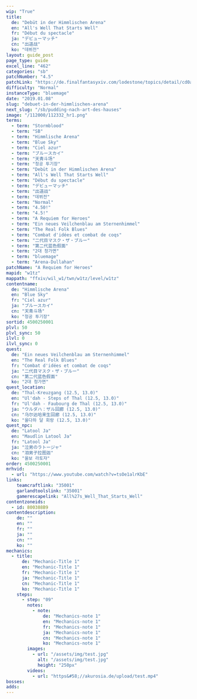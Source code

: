 ```yaml
---
wip: "True"
title:
  de: "Debüt in der Himmlischen Arena"
  en: "All's Well That Starts Well"
  fr: "Début du spectacle"
  ja: "デビューマッチ"
  cn: "出道战"
  ko: "데뷔전"
layout: guide_post
page_type: guide
excel_line: "462"
categories: "sb"
patchNumber: "4.5"
patchLink: "https://de.finalfantasyxiv.com/lodestone/topics/detail/cd0ae478a92f70d66b84cf28709b22a91ab401fc"
difficulty: "Normal"
instanceType: "bluemage"
date: "2019.01.08"
slug: "debuet-in-der-himmlischen-arena"
next_slug: "/sb/pudding-nach-art-des-hauses"
image: "/112000/112332_hr1.png"
terms:
  - term: "Stormblood"
  - term: "SB"
  - term: "Himmlische Arena"
  - term: "Blue Sky"
  - term: "Ciel azur"
  - term: "ブルースカイ"
  - term: "天青斗场"
  - term: "청공 투기장"
  - term: "Debüt in der Himmlischen Arena"
  - term: "All's Well That Starts Well"
  - term: "Début du spectacle"
  - term: "デビューマッチ"
  - term: "出道战"
  - term: "데뷔전"
  - term: "Normal"
  - term: "4.50!"
  - term: "4.5!"
  - term: "A Requiem for Heroes"
  - term: "Ein neues Veilchenblau am Sternenhimmel"
  - term: "The Real Folk Blues"
  - term: "Combat d'idées et combat de coqs"
  - term: "二代目マスク・ザ・ブルー"
  - term: "第二代蓝色假面"
  - term: "2대 청가면"
  - term: "bluemage"
  - term: "Arena-Dullahan"
patchName: "A Requiem for Heroes"
mapid: "w1tz"
mappath: "ffxiv/wil_w1/twn/w1tz/level/w1tz"
contentname:
  de: "Himmlische Arena"
  en: "Blue Sky"
  fr: "Ciel azur"
  ja: "ブルースカイ"
  cn: "天青斗场"
  ko: "청공 투기장"
sortid: 4500250001
plvl: 50
plvl_sync: 50
ilvl: 0
ilvl_sync: 0
quest:
  de: "Ein neues Veilchenblau am Sternenhimmel"
  en: "The Real Folk Blues"
  fr: "Combat d'idées et combat de coqs"
  ja: "二代目マスク・ザ・ブルー"
  cn: "第二代蓝色假面"
  ko: "2대 청가면"
quest_location:
  de: "Thal-Kreuzgang (12.5, 13.0)"
  en: "Ul'dah - Steps of Thal (12.5, 13.0)"
  fr: "Ul'dah - Faubourg de Thal (12.5, 13.0)"
  ja: "ウルダハ：ザル回廊 (12.5, 13.0)"
  cn: "乌尔达哈来生回廊 (12.5, 13.0)"
  ko: "울다하 달 회랑 (12.5, 13.0)"
quest_npc:
  de: "Latool Ja"
  en: "Maudlin Latool Ja"
  fr: "Latool Ja"
  ja: "泣男のラトージャ"
  cn: "泪男子拉图迦"
  ko: "울보 라토쟈"
order: 4500250001
mrhvid:
  - url: "https://www.youtube.com/watch?v=tsOe1alrKbE"
links:
    teamcraftlink: "35001"
    garlandtoolslink: "35001"
    gamerescapelink: "All%27s_Well_That_Starts_Well"
contentzoneids:
  - id: 800388B9
contentdescription:
    de: ""
    en: ""
    fr: ""
    ja: ""
    cn: ""
    ko: ""
mechanics:
  - title:
      de: "Mechanic-Title 1"
      en: "Mechanic-Title 1"
      fr: "Mechanic-Title 1"
      ja: "Mechanic-Title 1"
      cn: "Mechanic-Title 1"
      ko: "Mechanic-Title 1"
    steps:
      - step: "09"
        notes:
          - note:
              de: "Mechanics-note 1"
              en: "Mechanics-note 1"
              fr: "Mechanics-note 1"
              ja: "Mechanics-note 1"
              cn: "Mechanics-note 1"
              ko: "Mechanics-note 1"
        images:
          - url: "/assets/img/test.jpg"
            alt: "/assets/img/test.jpg"
            height: "250px"
        videos:
          - url: "https&#58;//akurosia.de/upload/test.mp4"
bosses:
adds:
---
```

